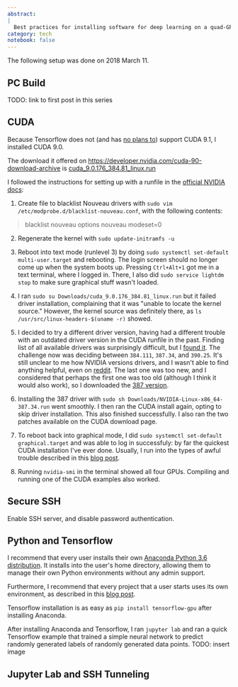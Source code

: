 ```yaml
---
abstract:
|
  Best practices for installing software for deep learning on a quad-GPU PC, circa March 2018.
category: tech
notebook: false
---
```


The following setup was done on 2018 March 11.

## PC Build

TODO: link to first post in this series

## CUDA

Because Tensorflow does not (and has [no plans to](https://github.com/tensorflow/tensorflow/issues/15140)) support CUDA 9.1, I installed CUDA 9.0.

The download it offered on https://developer.nvidia.com/cuda-90-download-archive is [cuda_9.0.176_384.81_linux.run](https://developer.nvidia.com/compute/cuda/9.0/Prod/local_installers/cuda_9.0.176_384.81_linux-run)

I followed the instructions for setting up with a runfile in the [official NVIDIA docs](http://docs.nvidia.com/cuda/cuda-installation-guide-linux/index.html#runfile):

1. Create file to blacklist Nouveau drivers with `sudo vim /etc/modprobe.d/blacklist-nouveau.conf`, with the following contents:

> blacklist nouveau
> options nouveau modeset=0

2. Regenerate the kernel with `sudo update-initramfs -u`

3. Reboot into text mode (runlevel 3) by doing `sudo systemctl set-default multi-user.target` and rebooting.
The login screen should no longer come up when the system boots up.
Pressing `Ctrl+Alt+1` got me in a text terminal, where I logged in.
There, I also did `sudo service lightdm stop` to make sure graphical stuff wasn't loaded.

4. I ran `sudo su Downloads/cuda_9.0.176_384.81_linux.run` but it failed driver installation, complaining that it was "unable to locate the kernel source."
However, the kernel source was definitely there, as `ls /usr/src/linux-headers-$(uname -r)` showed.

5. I decided to try a different driver version, having had a different trouble with an outdated driver version in the CUDA runfile in the past.
Finding list of all available drivers was surprisingly difficult, but I [found it](http://www.nvidia.com/object/linux-amd64-display-archive.html).
The challenge now was deciding between `384.111`, `387.34`, and `390.25`.
It's still unclear to me how NVIDIA versions drivers, and I wasn't able to find anything helpful, even on [reddit](https://www.reddit.com/r/linux_gaming/comments/7tjhkg/which_nvidia_drivers_should_i_use_384_387_or_390/).
The last one was too new, and I considered that perhaps the first one was too old (although I think it would also work), so I downloaded the [387 version](http://us.download.nvidia.com/XFree86/Linux-x86_64/387.34/NVIDIA-Linux-x86_64-387.34.run).

6. Installing the 387 driver with `sudo sh Downloads/NVIDIA-Linux-x86_64-387.34.run` went smoothly.
I then ran the CUDA install again, opting to skip driver installation.
This also finished successfully.
I also ran the two patches available on the CUDA download page.

7. To reboot back into graphical mode, I did `sudo systemctl set-default graphical.target` and was able to log in successfuly: by far the quickest CUDA installation I've ever done.
Usually, I run into the types of awful trouble described in this [blog post](https://www.linkedin.com/pulse/installing-nvidia-cuda-80-ubuntu-1604-linux-gpu-new-victor/).

8. Running `nvidia-smi` in the terminal showed all four GPUs.
Compiling and running one of the CUDA examples also worked.

## Secure SSH

Enable SSH server, and disable password authentication.

## Python and Tensorflow

I recommend that every user installs their own [Anaconda Python 3.6 distribution](https://www.anaconda.com/download/?lang=en-us#linux).
It installs into the user's home directory, allowing them to manage their own Python environments without any admin support.

Furthermore, I recommend that every project that a user starts uses its own environment, as described in this [blog post](https://tdhopper.com/blog/my-python-environment-workflow-with-conda/#my-python-environment-workflow).

Tensorflow installation is as easy as `pip install tensorflow-gpu` after installing Anaconda.

After installing Anaconda and Tensorflow, I ran `jupyter lab` and ran a quick Tensorflow example that trained a simple neural network to predict randomly generated labels of randomly generated data points.
TODO: insert image

## Jupyter Lab and SSH Tunneling

